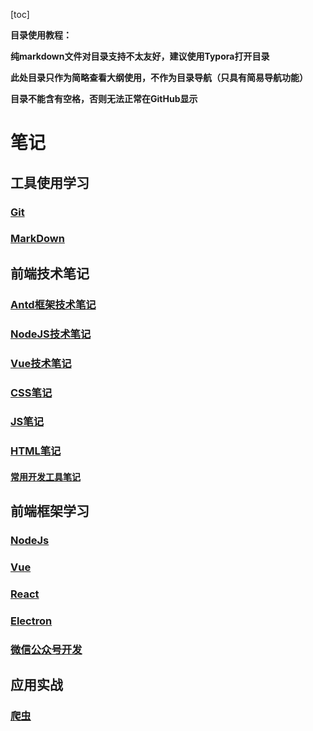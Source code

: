 [toc]

**目录使用教程：**

**纯markdown文件对目录支持不太友好，建议使用Typora打开目录**  

**此处目录只作为简略查看大纲使用，不作为目录导航（只具有简易导航功能）**

**目录不能含有空格，否则无法正常在GitHub显示**



# 笔记

## 工具使用学习

### [Git](工具使用学习/Git)

### [MarkDown](工具使用学习/MarkDown)

## 前端技术笔记

### [Antd框架技术笔记](前端技术笔记/Antd框架技术笔记)

### [NodeJS技术笔记](前端技术笔记/NodeJS技术笔记)

### [Vue技术笔记](前端技术笔记/Vue技术笔记)

### [CSS笔记](前端技术笔记/CSS笔记)

### [JS笔记](前端技术笔记/CSS笔记)

### [HTML笔记](前端技术笔记/CSS笔记)

#### [常用开发工具笔记](前端技术笔记/常用开发工具笔记)

## 前端框架学习

### [NodeJs](前端框架学习/NodeJs)

### [Vue](前端框架学习/Vue)

### [React](前端框架学习/React)

### [Electron](前端框架学习/Electron)

### [微信公众号开发](前端框架学习/微信公众号开发)

## 应用实战

### [爬虫](应用实战/爬虫)

